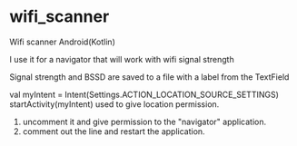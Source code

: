 # wifi_scanner

Wifi scanner Android(Kotlin)

I use it for a navigator 
that will work with wifi signal strength

Signal strength and BSSD
are saved to a file with a 
label from the TextField

val myIntent = Intent(Settings.ACTION_LOCATION_SOURCE_SETTINGS)
startActivity(myIntent)
used to give location permission.
1) uncomment it and give permission to 
the "navigator" application.
2) comment out the line and 
restart the application.

